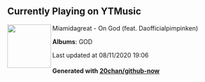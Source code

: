 ## Currently Playing on YTMusic

[<img align="left" width="100" src="https://lh3.googleusercontent.com/aZnRJm3PvAZ63syCwuXbvCxlaC4y9rilatBPeph8ERRfbnDi1omlQRm70Ju4YDOogcJ3ofDCFBbLQq7s">](https://music.youtube.com/channel/UCFFia_0UDWWuZdo1PTksIig)

Miamidagreat - On God (feat. Daofficialpimpinken)

**Albums**: GOD

Last updated at 08/11/2020 19:06

#### Generated with [20chan/github-now](https://github.com/20chan/github-now)


<!--
**20chan/20chan** is a ✨ _special_ ✨ repository because its `README.md` (this file) appears on your GitHub profile.

Here are some ideas to get you started:

- 🔭 I’m currently working on ...
- 🌱 I’m currently learning ...
- 👯 I’m looking to collaborate on ...
- 🤔 I’m looking for help with ...
- 💬 Ask me about ...
- 📫 How to reach me: ...
- 😄 Pronouns: ...
- ⚡ Fun fact: ...
-->

